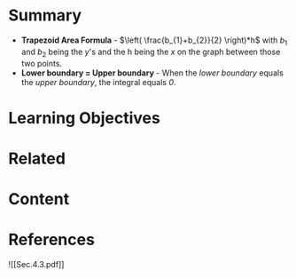# Summary
- __Trapezoid Area Formula__ - $\left( \frac{b_{1}+b_{2}}{2} \right)*h$ with $b_{1}$ and $b_{2}$ being the _y_'s and the h being the _x_ on the graph between those two points.
- __Lower boundary = Upper boundary__ - When the _lower boundary_ equals the _upper boundary_, the integral equals _0_.

# Learning Objectives

# Related

# Content

# References
![[Sec.4.3.pdf]]